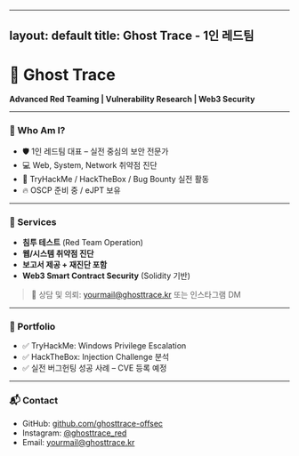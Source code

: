 
---
layout: default
title: Ghost Trace - 1인 레드팀
---

# 👻 Ghost Trace

**Advanced Red Teaming | Vulnerability Research | Web3 Security**

---

### 🧠 Who Am I?

- 🛡️ 1인 레드팀 대표 – 실전 중심의 보안 전문가  
- 💻 Web, System, Network 취약점 진단  
- 🎯 TryHackMe / HackTheBox / Bug Bounty 실전 활동  
- 🔥 OSCP 준비 중 / eJPT 보유

---

### 🧰 Services

- **침투 테스트** (Red Team Operation)
- **웹/시스템 취약점 진단**
- **보고서 제공 + 재진단 포함**
- **Web3 Smart Contract Security** (Solidity 기반)

> 📩 상담 및 의뢰: yourmail@ghosttrace.kr 또는 인스타그램 DM

---

### 📂 Portfolio

- ✅ TryHackMe: Windows Privilege Escalation  
- ✅ HackTheBox: Injection Challenge 분석  
- ✅ 실전 버그헌팅 성공 사례 – CVE 등록 예정

---

### 📬 Contact

- GitHub: [github.com/ghosttrace-offsec](https://github.com/ghosttrace-offsec)
- Instagram: [@ghosttrace_red](#)
- Email: yourmail@ghosttrace.kr
